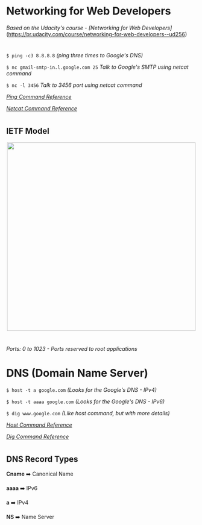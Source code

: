 # Networking for Web Developers

*Based on the Udacity's course - [Networking for Web Developers]* (https://br.udacity.com/course/networking-for-web-developers--ud256)

#

```$ ping -c3 8.8.8.8``` *(ping three times to Google's DNS)*

```$ nc gmail-smtp-in.l.google.com 25``` *Talk to Google's SMTP using netcat command*

```$ nc -l 3456``` *Talk to 3456 port using netcat command*

[*Ping Command Reference*](http://man7.org/linux/man-pages/man8/ping.8.html)

[*Netcat Command Reference*](http://man7.org/linux/man-pages/man1/ncat.1.html)

#

## IETF Model

<p align="center"><img src="images/ietfmodel.png" width="500px"></p>

#

*Ports: 0 to 1023 - Ports reserved to root applications*

#

# DNS (Domain Name Server)

```$ host -t a google.com``` *(Looks for the Google's DNS - IPv4)*

```$ host -t aaaa google.com``` *(Looks for the Google's DNS - IPv6)*

```$ dig www.google.com``` *(Like host command, but with more details)*

[*Host Command Reference*](https://www.computerhope.com/unix/host.htm)

[*Dig Command Reference*](http://www.tutorialspoint.com/unix_commands/dig.htm)

#

## DNS Record Types

**Cname** :arrow_right: Canonical Name

**aaaa** :arrow_right: IPv6

**a** :arrow_right: IPv4

**NS** :arrow_right: Name Server
